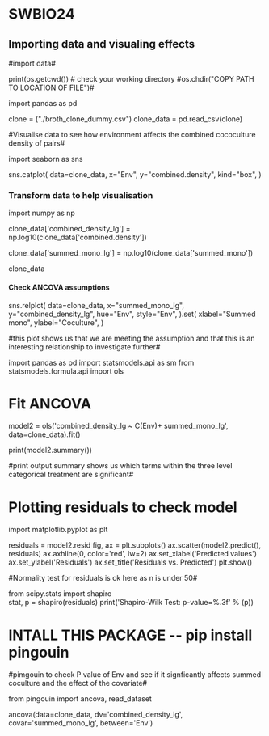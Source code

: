 # SWBIO24
 
## Importing data and visualing effects 

 #import data#

print(os.getcwd()) # check your working directory 
#os.chdir("COPY PATH TO LOCATION OF FILE")# 

import pandas as pd

clone = ("./broth_clone_dummy.csv")
clone_data = pd.read_csv(clone)

#Visualise data to see how environment affects the combined cococulture density of pairs#

import seaborn as sns

sns.catplot(
    data=clone_data,
    x="Env",
    y="combined.density",
    kind="box",
)

### Transform data to help visualisation

import numpy as np

clone_data['combined_density_lg'] = np.log10(clone_data['combined.density'])

clone_data['summed_mono_lg'] = np.log10(clone_data['summed_mono'])

clone_data

#### Check ANCOVA assumptions

sns.relplot(
    data=clone_data,
    x="summed_mono_lg",
    y="combined_density_lg",
    hue="Env",
    style="Env",
).set(
    xlabel="Summed mono",
    ylabel="Coculture",
)

#this plot shows us that we are meeting the assumption and that this is an interesting relationship to investigate further#

import pandas as pd
import statsmodels.api as sm
from statsmodels.formula.api import ols

# Fit ANCOVA 

model2 = ols('combined_density_lg ~ C(Env)+ summed_mono_lg', data=clone_data).fit()

print(model2.summary())

#print output summary shows us which terms within the three level categorical treatment are significant#

# Plotting residuals to check model 
import matplotlib.pyplot as plt

residuals = model2.resid
fig, ax = plt.subplots()
ax.scatter(model2.predict(), residuals)
ax.axhline(0, color='red', lw=2)
ax.set_xlabel('Predicted values')
ax.set_ylabel('Residuals')
ax.set_title('Residuals vs. Predicted')
plt.show()

#Normality test for residuals is ok here as n is under 50#

from scipy.stats import shapiro    
stat, p = shapiro(residuals)
print('Shapiro-Wilk Test: p-value=%.3f' % (p))

# INTALL THIS PACKAGE -- pip install pingouin ## 

#pimgouin to check P value of Env and see if it signficantly affects summed coculture and the effect of the covariate#

from pingouin import ancova, read_dataset


ancova(data=clone_data, dv='combined_density_lg', covar='summed_mono_lg', between='Env')
